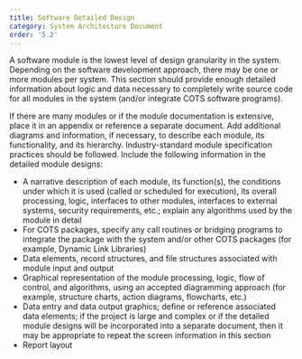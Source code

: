 ```yaml
---
title: Software Detailed Design
category: System Architecture Document
order: '5.2'
---
```


A software module is the lowest level of design granularity in the system.  Depending on the software development approach, there may be one or more modules per system.  This section should provide enough detailed information about logic and data necessary to completely write source code for all modules in the system (and/or integrate COTS software programs).

If there are many modules or if the module documentation is extensive, place it in an appendix or reference a separate document.  Add additional diagrams and information, if necessary, to describe each module, its functionality, and its hierarchy.  Industry-standard module specification practices should be followed.  Include the following information in the detailed module designs:

- A narrative description of each module, its function(s), the conditions under which it is used (called or scheduled for execution), its overall processing, logic, interfaces to other modules, interfaces to external systems, security requirements, etc.; explain any algorithms used by the module in detail
- For COTS packages, specify any call routines or bridging programs to integrate the package with the system and/or other COTS packages (for example, Dynamic Link Libraries)
- Data elements, record structures, and file structures associated with module input and output
- Graphical representation of the module processing, logic, flow of control, and algorithms, using an accepted diagramming approach (for example, structure charts, action diagrams, flowcharts, etc.)
- Data entry and data output graphics; define or reference associated data elements; if the project is large and complex or if the detailed module designs will be incorporated into a separate document, then it may be appropriate to repeat the screen information in this section
- Report layout
